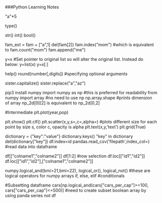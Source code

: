 ###Python Learning Notes

"a"*5

type()

str()
int()
bool()

fam_ext = fam + ["a",1]
del(fam[2])
fam.index("mom") #which is equivalent to
fam.count("mom")
fam.append("me")


y=x #Set pointer to original list so will alter the original list.  Instead do below:
y=list(x)
y=x[:]

help()
round(number[,digits]) #specifying optional arguments

sister.capitalize()
sister.replace("a","az")

pip3 install numpy
import numpy as np #this is preferred for readability
from numpy import array  #no need to use np
np.array.shape #prints dimension of array
np_2d[0][2] is equivalent to np_2d[0,2]

#Intermediate
plt.plot(year,pop)

plt.show()
plt.clf()
plt.scatter(x,y,s=,c=,alpha=) #plots different size for each point by size s, color c, opacity is alpha
plt.text(x,y,'text')
plt.grid(True)

dictionary = {"key":"value"}
dictionary.keys()
"key" in dictionary
del(dictionary["key"])
df.index=id
pandas.read_csv('filepath',index_col=)  #read data into dataframe

df[["colname1","colname2"]]
df[1:2] #row selection
df.loc[["id1","id2"]]
df.loc[["id1","id2"],["colname1","colname2"]]

numpy.logical_and(bmi>21,bmi<22), logical_or(), logical_not() #these are logical operators for numpy arrays
if, else, elif #conditionals

#Subsetting dataframe
cars[np.logical_and(cars["cars_per_cap"]>=100, cars["cars_per_cap"]<=500)] #need to create subset boolean array by using panda series not df